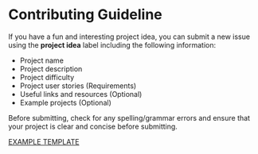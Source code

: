 # Contributing Guideline

If you have a fun and interesting project idea, you can submit a new issue using the **project idea** label including the following information:

- Project name
- Project description
- Project difficulty
- Project user stories (Requirements)
- Useful links and resources (Optional)
- Example projects (Optional)

Before submitting, check for any spelling/grammar errors and ensure that your project is clear and concise before submitting.

[EXAMPLE TEMPLATE](./Projects/1-Beginner/Bin2Dec-App.md)
